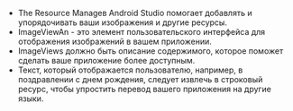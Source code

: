  * The Resource Manageв Android Studio помогает добавлять и упорядочивать ваши изображения и другие ресурсы.
 * ImageViewAn - это элемент пользовательского интерфейса для отображения изображений в вашем приложении.
 * ImageViews должно быть описание содержимого, которое поможет сделать ваше приложение более доступным.
 * Текст, который отображается пользователю, например, в поздравлении с днем рождения, следует извлечь в строковый ресурс, чтобы упростить перевод вашего приложения на другие языки.
